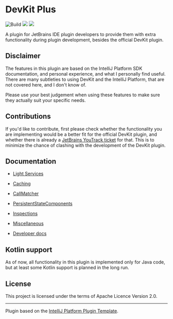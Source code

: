 # DevKit Plus

![Build](https://github.com/picimako/mockitools/workflows/Build/badge.svg)
![](https://img.shields.io/badge/since-IJ2021.3-blue) ![](https://img.shields.io/badge/until-IJ2022.2-blue)

<!-- Plugin description -->
A plugin for JetBrains IDE plugin developers to provide them with extra functionality during plugin development, besides the official DevKit plugin.
<!-- Plugin description end -->

## Disclaimer

The features in this plugin are based on the IntelliJ Platform SDK documentation, and personal experience, and what I personally find useful.
There are many subtleties to using DevKit and the IntelliJ Platform, that are not covered here, and I don't know of.

Please use your best judgement when using these features to make sure they actually suit your specific needs.

## Contributions

If you'd like to contribute, first please check whether the functionality you are implementing would be a better fit for the
official DevKit plugin, and whether there is already a [JetBrains YouTrack ticket](https://youtrack.jetbrains.com/issues?q=Subsystem:%20%7BPlugin%20Development%20(DevKit)%7D) for that.
This is to minimize the chance of clashing with the development of the DevKit plugin.

## Documentation

- [Light Services](docs/light_services.md)
- [Caching](docs/caching.md)
- [CallMatcher](docs/call_matcher.md)
- [PersistentStateComponents](docs/persistent_state_components.md)
- [Inspections](docs/inspections.md)
- [Miscellaneous](docs/misc.md)

- [Developer docs](/docs/dev_docs.md)

## Kotlin support

As of now, all functionality in this plugin is implemented only for Java code, but at least some Kotlin support is planned in the long run.

## License

This project is licensed under the terms of Apache Licence Version 2.0.

---
Plugin based on the [IntelliJ Platform Plugin Template][template].

[template]: https://github.com/JetBrains/intellij-platform-plugin-template

